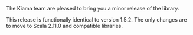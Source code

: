 The Kiama team are pleased to bring you a minor release of the library.

This release is functionally identical to version 1.5.2.
The only changes are to move to Scala 2.11.0 and compatible libraries.
